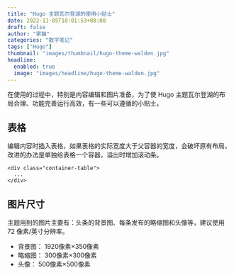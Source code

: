 ```yaml
---
title: "Hugo 主题瓦尔登湖的使用小贴士"
date: 2022-11-05T10:01:53+08:00
draft: false
author: "家猫"
categories: "数字笔记"
tags: ["Hugo"]
thumbnail: "images/thumbnail/hugo-theme-walden.jpg"
headline: 
  enabled: true
  image: "images/headline/hugo-theme-walden.jpg"
---
```


在使用的过程中，特别是内容编辑和图片准备，为了使 Hugo 主题瓦尔登湖的布局合理、功能完善运行高效，有一些可以遵循的小贴士。

<!--more-->

## 表格

编辑内容时插入表格，如果表格的实际宽度大于父容器的宽度，会破坏原有布局，改进的办法是单独给表格一个容器，溢出时增加滚动条。

```
<div class="container-table">
  ...
</div>
```

## 图片尺寸

主题用到的图片主要有：头条的背景图、每条发布的略缩图和头像等，建议使用 72 像素/英寸分辨率。

- 背景图： 1920像素×350像素
- 略缩图： 300像素×300像素
- 头像： 500像素×500像素